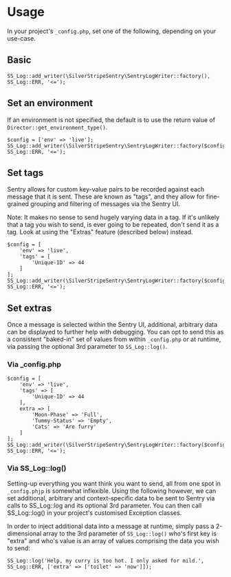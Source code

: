 # Usage

In your project's `_config.php`, set one of the following, depending on your
use-case.

## Basic

    SS_Log::add_writer(\SilverStripeSentry\SentryLogWriter::factory(), SS_Log::ERR, '<=');

## Set an environment

If an environment is not specified, the default is to use the return value of `Director::get_environment_type()`.

    $config = ['env' => 'live'];
    SS_Log::add_writer(\SilverStripeSentry\SentryLogWriter::factory($config), SS_Log::ERR, '<=');

## Set tags

Sentry allows for custom key-value pairs to be recorded against each message that it is sent.
These are known as "tags", and they allow for fine-grained grouping and filtering of messages via the Sentry UI.

Note: It makes no sense to send hugely varying data in a tag. If it's unlikely that a tag you
wish to send, is ever going to be repeated, don't send it as a tag. Look at using the "Extras" feature (described below)
instead.

    $config = [
        'env' => 'live',
        'tags' = [
            'Unique-ID' => 44
        ]
    ];
    SS_Log::add_writer(\SilverStripeSentry\SentryLogWriter::factory($config), SS_Log::ERR, '<=');

## Set extras

Once a message is selected within the Sentry UI, additional, arbitrary data can be displayed 
to further help with debugging. You can opt to send this as a consistent "baked-in" set of values
from within `_config.php` or at runtime, via passing the optional 3rd parameter to `SS_Log::log()`.

### Via _config.php

    $config = [
        'env' => 'live',
        'tags' => [
            'Unique-ID' => 44
        ],
        extra => [
            'Moon-Phase' => 'Full',
            'Tummy-Status' => 'Empty',
            'Cats' => 'Are furry'
        ]
    ];
    SS_Log::add_writer(\SilverStripeSentry\SentryLogWriter::factory($config), SS_Log::ERR, '<=');

### Via SS_Log::log()

Setting-up everything you want think you want to send, all from one spot in `_config.phjp` is somewhat inflexible. Using the following however,
we can set additional, arbitrary and context-specific data to be sent to Sentry via calls to SS_Log::log and its optional
3rd parameter. You can then call SS_Log::log() in your project's customised Exception classes.

In order to inject additional data into a message at runtime, simply pass a 2-dimensional array
to the 3rd parameter of `SS_Log::log()` who's first key is "extra" and who's value is an array of values
comprising the data you wish to send:

    SS_Log::log('Help, my curry is too hot. I only asked for mild.', SS_Log::ERR, ['extra' => ['toilet' => 'now']]);